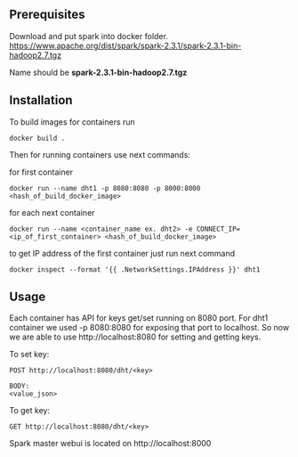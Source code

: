 ## Prerequisites

Download and put spark into docker folder.
https://www.apache.org/dist/spark/spark-2.3.1/spark-2.3.1-bin-hadoop2.7.tgz

Name should be **spark-2.3.1-bin-hadoop2.7.tgz**

## Installation

To build images for containers run
```
docker build .
```

Then for running containers use next commands:

for first container
```
docker run --name dht1 -p 8080:8080 -p 8000:8000 <hash_of_build_docker_image>
```

for each next container
```
docker run --name <container_name ex. dht2> -e CONNECT_IP=<ip_of_first_container> <hash_of_build_docker_image>
```

to get IP address of the first container just run next command
```
docker inspect --format '{{ .NetworkSettings.IPAddress }}' dht1
```

## Usage

Each container has API for keys get/set running on 8080 port. For dht1 container we used -p 8080:8080 for exposing that port to localhost. So now we are able to use http://localhost:8080 for setting and getting keys.

To set key:
```
POST http://localhost:8080/dht/<key>

BODY:
<value_json>
```

To get key:
```
GET http://localhost:8080/dht/<key>
```

Spark master webui is located on http://localhost:8000